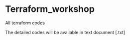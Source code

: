 # Terraform_workshop
All terraform codes

The detailed codes will be available in text document [.txt]
